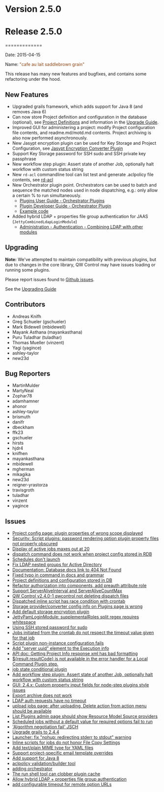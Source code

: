 # Version 2.5.0



# Release 2.5.0
=============

Date: 2015-04-15

Name: <span style="color: saddlebrown"><span class="glyphicon glyphicon-grain"></span> "cafe au lait saddlebrown grain"</span>

This release has many new features and bugfixes, and contains some refactoring under the hood.

## New Features

* Upgraded grails framework, which adds support for Java 8 (and removes Java 6)
* Can now store Project definition and configuration in the database (optional), see [Project Definitions](/administration/projects/configuration.md#project-definitions) and information in the [Upgrade Guide](http://qwcontrol.org/2.5.0/upgrading/index.html).
* Improved GUI for administering a project: modify Project configuration file contents, and readme.md/motd.md contents. Project archiving is also now performed asynchronously.
* New Jasypt encryption plugin can be used for Key Storage and Project Configuration, see [Jasypt Encryption Converter Plugin](/plugins/index.md#jasypt-encryption-converter-plugin)
* Support Key Storage password for SSH sudo and SSH private key passphrase
* New workflow step plugin: Assert state of another Job, optionally halt workflow with custom status string
* New `rd-acl` commandline tool can list test and generate .aclpolicy file contents, see [rd-acl](/manpages/man1/rd-acl.md)
* New Orchestrator plugin point. Orchestrators can be used to batch and sequence the matched nodes used in node dispatching, e.g.: only allow a certain % to run simultaneously.
	* [Plugins User Guide -  Orchestrator Plugins](/plugins/index.md)
	* [Plugin Developer Guide -  Orchestrator Plugin](/developer/09-orchestrator-plugin.md)
	* [Example code](https://github.com/qwcontrol/qwcontrol/tree/development/examples/example-java-orchestrator-plugin)
* Added hybrid LDAP + properties file group authentication for JAAS (`JettyCombinedLdapLoginModule`)
	* [Administration - Authentication - Combining LDAP with other modules](http//qwcontrol.org/2.5.0/administration/authenticating-users.html#combining-ldap-with-other-modules)

## Upgrading

**Note:** We've attempted to maintain compatibility with previous plugins, but due to changes in the core library,
QW Control may have issues loading or running some plugins.

Please report issues found to [Github issues](https://github.com/qwcontrol/qwcontrol/issues).

See the [Upgrading Guide](/upgrading/upgrading.md)

## Contributors

* Andreas Knifh
* Greg Schueler (gschueler)
* Mark Bidewell (mbidewell)
* Mayank Asthana (mayankasthana)
* Puru Tuladhar (tuladhar)
* Thomas Mueller (vinzent)
* Yagi (yagince)
* ashley-taylor
* new23d

## Bug Reporters

* MartinMulder
* MartyNeal
* Zophar78
* adamhamner
* ahonor
* ashley-taylor
* brismuth
* danifr
* dbeckham
* ffk23
* gschueler
* hirsts
* hjdr4
* knifhen
* mayankasthana
* mbidewell
* mgherman
* mikagika
* new23d
* reigner-yrastorza
* travisgroth
* tuladhar
* vinzent
* yagince

## Issues

* [Project config page: plugin properties of wrong scope displayed](https://github.com/qwcontrol/qwcontrol/issues/1164)
* [Security: Script plugins: password rendering option plugin property files not properly obscured](https://github.com/qwcontrol/qwcontrol/issues/1163)
* [Display of active jobs maxes out at 20](https://github.com/qwcontrol/qwcontrol/issues/1161)
* [dispatch command does not work when project config stored in RDB](https://github.com/qwcontrol/qwcontrol/issues/1158)
* [Schedules don't launch](https://github.com/qwcontrol/qwcontrol/issues/1150)
* [Fix LDAP nested groups for Active Directory](https://github.com/qwcontrol/qwcontrol/pull/1149)
* [Documentation: Database docs link to 404 Not Found](https://github.com/qwcontrol/qwcontrol/issues/1148)
* [Fixed typo in command in docs and grammar](https://github.com/qwcontrol/qwcontrol/pull/1143)
* [Project definitions and configuration stored in DB](https://github.com/qwcontrol/qwcontrol/pull/1135)
* [Refactor authorization into components, add preauth attribute role](https://github.com/qwcontrol/qwcontrol/pull/1134)
* [Support ServerAliveInterval and ServerAliveCountMax](https://github.com/qwcontrol/qwcontrol/pull/1133)
* [QW Control v2.4.0-1 qwcontrol not deleting dispatch files](https://github.com/qwcontrol/qwcontrol/issues/1131)
* [Dispatched inline script has race condition with crontab](https://github.com/qwcontrol/qwcontrol/issues/1129)
* [Storage provider/converter config info on Plugins page is wrong](https://github.com/qwcontrol/qwcontrol/issues/1128)
* [Add default storage encryption plugin](https://github.com/qwcontrol/qwcontrol/pull/1127)
* [JettyPamLoginModule: supplementalRoles split regex requires whitespace](https://github.com/qwcontrol/qwcontrol/pull/1124)
* [Using SSH stored password for sudo](https://github.com/qwcontrol/qwcontrol/issues/1122)
* [Jobs initiated from the crontab do not respect the timeout value given for that job](https://github.com/qwcontrol/qwcontrol/issues/1121)
* [Script plugin non-instance configuration fails](https://github.com/qwcontrol/qwcontrol/issues/1120)
* [Add "server uuid" element to the Execution info](https://github.com/qwcontrol/qwcontrol/issues/1119)
* [API doc: Getting Project Info response xml has bad formatting](https://github.com/qwcontrol/qwcontrol/issues/1118)
* [${result.resultCode} is not available in the error handler for a Local Command Plugin step.](https://github.com/qwcontrol/qwcontrol/issues/1114)
* [job state conditional plugin](https://github.com/qwcontrol/qwcontrol/pull/1105)
* [Add workflow step plugin: Assert state of another Job, optionally halt workflow with custom status string](https://github.com/qwcontrol/qwcontrol/issues/1104)
* [GUI: 2.4.x: Custom property input fields for node-step plugins style issues](https://github.com/qwcontrol/qwcontrol/issues/1095)
* [Export archive does not work](https://github.com/qwcontrol/qwcontrol/issues/1094)
* [LDAP auth requests have no timeout](https://github.com/qwcontrol/qwcontrol/issues/1092)
* [upload jobs page: after uploading, Delete action from action menu should be available](https://github.com/qwcontrol/qwcontrol/issues/1090)
* [List Plugins admin page should show Resource Model Source providers](https://github.com/qwcontrol/qwcontrol/issues/1089)
* [Scheduled jobs without a default value for required options fail to run](https://github.com/qwcontrol/qwcontrol/issues/1088)
* ['Algorithm negotiation fail'  JSCH](https://github.com/qwcontrol/qwcontrol/issues/1087)
* [Upgrade grails to 2.4.4](https://github.com/qwcontrol/qwcontrol/pull/1075)
* [Launcher: fix "nohup: redirecting stderr to stdout" warning](https://github.com/qwcontrol/qwcontrol/pull/1074)
* [Inline scripts for jobs do not honor File Copy Settings](https://github.com/qwcontrol/qwcontrol/issues/1056)
* [Add text/plain MIME type for YAML files](https://github.com/qwcontrol/qwcontrol/pull/1043)
* [Support project-specific email template overrides](https://github.com/qwcontrol/qwcontrol/pull/1026)
* [Add support for Java 8](https://github.com/qwcontrol/qwcontrol/issues/920)
* [aclpolicy validation/builder tool](https://github.com/qwcontrol/qwcontrol/issues/859)
* [adding orchestrator](https://github.com/qwcontrol/qwcontrol/pull/826)
* [The run shell tool can clobber plugin cache](https://github.com/qwcontrol/qwcontrol/issues/808)
* [Allow hybrid LDAP + properties file group authentication](https://github.com/qwcontrol/qwcontrol/issues/608)
* [add configurable timeout for remote option URLs](https://github.com/qwcontrol/qwcontrol/issues/232)